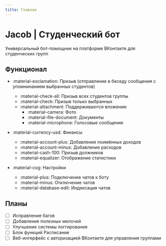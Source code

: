 ```yaml
---
title: Главная
---
```


# Jacob | Студенческий бот

Универсальный бот-помощник на платформе ВКонтакте для студенческих групп

## Функционал

- :material-exclamation: Призыв (отправление в беседу сообщения с упомнинанием выбранных студентов)
    - :material-check-all: Призыв всех студентов группы
    - :material-check: Призыв только выбранных
    - :material-attachment: Поддерживаются вложения:
        - :material-camera: Фото
        - :material-file-document: Документы
        - :material-microphone: Голосовые сообщения
        
- :material-currency-usd: Финансы
    - :material-account-plus: Добавление поимённых доходов
    - :material-account-minus: Добавление расходов
    - :material-cash-100: Призыв должников
    - :material-equalizer: Отображение статистики
        
- :material-cog: Настройки
    - :material-plus: Подключение чатов к боту
    - :material-minus: Отключение чатов
    - :material-database-edit: Индексация чатов
        
## Планы

- [ ] Исправление багов
- [ ] Добавление полезных мелочей
- [ ] Улучшение системы логгирования
- [ ] Блок функций Расписание
- [ ] Веб-интерфейс с авторизацией ВКонтакте для управления группами
